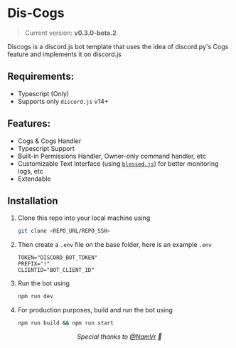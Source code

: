 # Dis-Cogs

> Current version: **v0.3.0-beta.2**

Discogs is a discord.js bot template that uses the idea of discord.py's Cogs feature and implements it on discord.js

## Requirements:

- Typescript (Only)
- Supports only `discord.js` v14+

## Features:

- Cogs & Cogs Handler
- Typescript Support
- Built-in Permissions Handler, Owner-only command handler, etc
- Customizable Text Interface (using [`blessed.js`](https://github.com/chjj/blessed)) for better monitoring logs, etc
- Extendable

## Installation

1. Clone this repo into your local machine using

   ```bash
   git clone <REPO_URL/REPO_SSH>
   ```

2. Then create a `.env` file on the base folder, here is an example `.env`

   ```env
   TOKEN="DISCORD_BOT_TOKEN"
   PREFIX="!"
   CLIENTID="BOT_CLIENT_ID"
   ```

3. Run the bot using
   ```bash
   npm run dev
   ```
4. For production purposes, build and run the bot using
   ```bash
   npm run build && npm run start
   ```

<center>

_Special thanks to [@NamVr](https://github.com/NamVr) 🌟_

</center>
